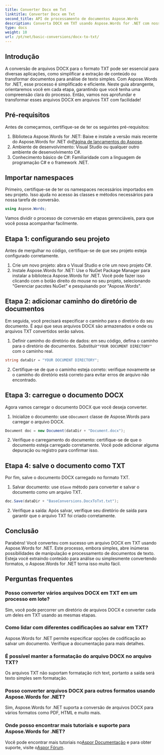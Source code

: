 ```yaml
---
title: Converter Docx em Txt
linktitle: Converter Docx em Txt
second_title: API de processamento de documentos Aspose.Words
description: Converta DOCX em TXT usando Aspose.Words for .NET com nosso guia passo a passo. Aprenda a transformar documentos com eficiência e sem esforço.
type: docs
weight: 10
url: /pt/net/basic-conversions/docx-to-txt/
---
```

## Introdução

A conversão de arquivos DOCX para o formato TXT pode ser essencial para diversas aplicações, como simplificar a extração de conteúdo ou transformar documentos para análise de texto simples. Com Aspose.Words for .NET, esse processo é simplificado e eficiente. Neste guia abrangente, orientaremos você em cada etapa, garantindo que você tenha uma compreensão clara do processo. Então, vamos nos aprofundar e transformar esses arquivos DOCX em arquivos TXT com facilidade!

## Pré-requisitos

Antes de começarmos, certifique-se de ter os seguintes pré-requisitos:

1.  Biblioteca Aspose.Words for .NET: Baixe e instale a versão mais recente do Aspose.Words for .NET do[Página de lançamentos do Aspose](https://releases.aspose.com/words/net/).
2. Ambiente de desenvolvimento: Visual Studio ou qualquer outro ambiente de desenvolvimento C#.
3. Conhecimento básico de C#: Familiaridade com a linguagem de programação C# e o framework .NET.

## Importar namespaces

Primeiro, certifique-se de ter os namespaces necessários importados em seu projeto. Isso ajuda no acesso às classes e métodos necessários para nossa tarefa de conversão.

```csharp
using Aspose.Words;
```

Vamos dividir o processo de conversão em etapas gerenciáveis, para que você possa acompanhar facilmente.

## Etapa 1: configurando seu projeto

Antes de mergulhar no código, certifique-se de que seu projeto esteja configurado corretamente.

1. Crie um novo projeto: abra o Visual Studio e crie um novo projeto C#.
2. Instale Aspose.Words for .NET: Use o NuGet Package Manager para instalar a biblioteca Aspose.Words for .NET. Você pode fazer isso clicando com o botão direito do mouse no seu projeto, selecionando "Gerenciar pacotes NuGet" e pesquisando por "Aspose.Words".

## Etapa 2: adicionar caminho do diretório de documentos

Em seguida, você precisará especificar o caminho para o diretório do seu documento. É aqui que seus arquivos DOCX são armazenados e onde os arquivos TXT convertidos serão salvos.

1.  Definir caminho do diretório de dados: em seu código, defina o caminho para o diretório de documentos. Substituir`"YOUR DOCUMENT DIRECTORY"` com o caminho real.

```csharp
string dataDir = "YOUR DOCUMENT DIRECTORY";
```

2. Certifique-se de que o caminho esteja correto: verifique novamente se o caminho do diretório está correto para evitar erros de arquivo não encontrado.

## Etapa 3: carregue o documento DOCX

Agora vamos carregar o documento DOCX que você deseja converter.

1.  Inicialize o documento: use o`Document` classe de Aspose.Words para carregar o arquivo DOCX.

```csharp
Document doc = new Document(dataDir + "Document.docx");
```

2. Verifique o carregamento do documento: certifique-se de que o documento esteja carregado corretamente. Você pode adicionar alguma depuração ou registro para confirmar isso.

## Etapa 4: salve o documento como TXT

Por fim, salve o documento DOCX carregado no formato TXT.

1.  Salvar documento: use o`Save` método para converter e salvar o documento como um arquivo TXT.

```csharp
doc.Save(dataDir + "BaseConversions.DocxToTxt.txt");
```

2. Verifique a saída: Após salvar, verifique seu diretório de saída para garantir que o arquivo TXT foi criado corretamente.

## Conclusão

Parabéns! Você converteu com sucesso um arquivo DOCX em TXT usando Aspose.Words for .NET. Este processo, embora simples, abre inúmeras possibilidades de manipulação e processamento de documentos de texto. Esteja você extraindo conteúdo para análise ou simplesmente convertendo formatos, o Aspose.Words for .NET torna isso muito fácil.

## Perguntas frequentes

### Posso converter vários arquivos DOCX em TXT em um processo em lote?

Sim, você pode percorrer um diretório de arquivos DOCX e converter cada um deles em TXT usando as mesmas etapas.

### Como lidar com diferentes codificações ao salvar em TXT?

Aspose.Words for .NET permite especificar opções de codificação ao salvar um documento. Verifique a documentação para mais detalhes.

### É possível manter a formatação do arquivo DOCX no arquivo TXT?

Os arquivos TXT não suportam formatação rich text, portanto a saída será texto simples sem formatação.

### Posso converter arquivos DOCX para outros formatos usando Aspose.Words for .NET?

Sim, Aspose.Words for .NET suporta a conversão de arquivos DOCX para vários formatos como PDF, HTML e muito mais.

### Onde posso encontrar mais tutoriais e suporte para Aspose.Words for .NET?

 Você pode encontrar mais tutoriais no[Aspor Documentação](https://reference.aspose.com/words/net/) e para obter suporte, visite o[Aspor Fórum](https://forum.aspose.com/c/words/8).

